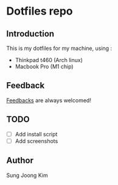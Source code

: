 # Dotfiles repo

## Introduction 
This is my dotfiles for my machine, using : 
- Thinkpad t460 (Arch linux)
- Macbook Pro (M1 chip)

## Feedback 
[Feedbacks](https://github.com/SungJKK/.dotfiles/issues) are always welcomed!

## TODO
- [ ] Add install script
- [ ] Add screenshots

## Author
Sung Joong Kim

